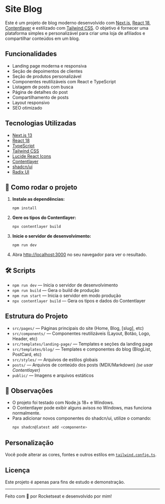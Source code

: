 # Site Blog

Este é um projeto de blog moderno desenvolvido com [Next.js](https://nextjs.org/), [React 18](https://react.dev/), [Contentlayer](https://www.contentlayer.dev/) e estilizado com [Tailwind CSS](https://tailwindcss.com/). O objetivo é fornecer uma plataforma simples e personalizável para criar uma loja de afiliados e compartilhar conteúdos em um blog.

## Funcionalidades

- Landing page moderna e responsiva
- Seção de depoimentos de clientes
- Seção de produtos personalizável
- Componentes reutilizáveis com React e TypeScript
- Listagem de posts com busca
- Página de detalhes do post
- Compartilhamento de posts
- Layout responsivo
- SEO otimizado

## Tecnologias Utilizadas

- [Next.js 13](https://nextjs.org/)
- [React 18](https://react.dev/)
- [TypeScript](https://www.typescriptlang.org/)
- [Tailwind CSS](https://tailwindcss.com/)
- [Lucide React Icons](https://lucide.dev/)
- [Contentlayer](https://www.contentlayer.dev/)
- [shadcn/ui](https://ui.shadcn.com/)
- [Radix UI](https://www.radix-ui.com/)

## 🚀 Como rodar o projeto

1. **Instale as dependências:**

   ```sh
   npm install
   ```

2. **Gere os tipos do Contentlayer:**

   ```sh
   npx contentlayer build
   ```

3. **Inicie o servidor de desenvolvimento:**

   ```sh
   npm run dev
   ```

4. Abra [http://localhost:3000](http://localhost:3000) no seu navegador para ver o resultado.

## 🛠️ Scripts

- `npm run dev` — Inicia o servidor de desenvolvimento
- `npm run build` — Gera o build de produção
- `npm run start` — Inicia o servidor em modo produção
- `npx contentlayer build` — Gera os tipos e dados do Contentlayer

## Estrutura do Projeto

- `src/pages/` — Páginas principais do site (Home, Blog, [slug], etc)
- `src/components/` — Componentes reutilizáveis (Layout, Botão, Logo, Header, etc)
- `src/templates/landing-page/` — Templates e seções da landing page
- `src/templates/blog/` — Templates e componentes do blog (BlogList, PostCard, etc)
- `src/styles/` — Arquivos de estilos globais
- `posts/` — Arquivos de conteúdo dos posts (MDX/Markdown) _(se usar Contentlayer)_
- `public/` — Imagens e arquivos estáticos

## 📝 Observações

- O projeto foi testado com Node.js 18+ e Windows.
- O Contentlayer pode exibir alguns avisos no Windows, mas funciona normalmente.
- Para adicionar novos componentes do shadcn/ui, utilize o comando:
  ```sh
  npx shadcn@latest add <componente>
  ```

## Personalização

Você pode alterar as cores, fontes e outros estilos em [`tailwind.config.ts`](tailwind.config.ts).

## Licença

Este projeto é apenas para fins de estudo e demonstração.

---

Feito com 💙 por Rocketseat e desenvolvido por mim!
